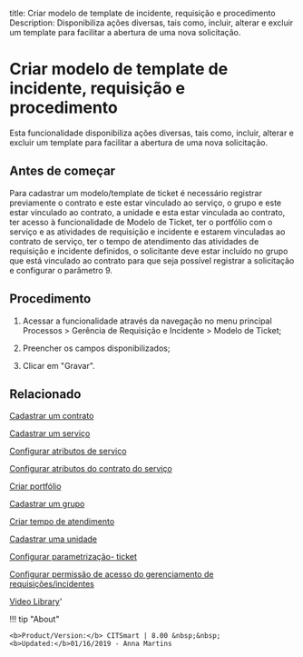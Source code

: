 title: Criar modelo de template de incidente, requisição e procedimento
Description: Disponibiliza ações diversas, tais como, incluir, alterar e excluir um template para facilitar a abertura de uma nova solicitação.
# Criar modelo de template de incidente, requisição e procedimento

Esta funcionalidade disponibiliza ações diversas, tais como, incluir, alterar e
excluir um template para facilitar a abertura de uma nova solicitação.

Antes de começar
--------------------

Para cadastrar um modelo/template de ticket é necessário registrar previamente o
contrato e este estar vinculado ao serviço, o grupo e este estar vinculado ao
contrato, a unidade e esta estar vinculada ao contrato, ter acesso à
funcionalidade de Modelo de Ticket, ter o portfólio com o serviço e as
atividades de requisição e incidente e estarem vinculadas ao contrato de
serviço, ter o tempo de atendimento das atividades de requisição e incidente
definidos, o solicitante deve estar incluído no grupo que está vinculado ao
contrato para que seja possível registrar a solicitação e configurar o parâmetro
9.

Procedimento
----------------

1.  Acessar a funcionalidade através da navegação no menu principal Processos \>
    Gerência de Requisição e Incidente \> Modelo de Ticket;

2.  Preencher os campos disponibilizados;

3.  Clicar em "Gravar".


Relacionado
-------

[Cadastrar um contrato](/pt-br/citsmart-platform-8/additional-features/contract-management/use/register-contract.html)

[Cadastrar um serviço](/pt-br/citsmart-platform-8/processes/portfolio-and-catalog/use/register-a-service.html)

[Configurar atributos de serviço](/pt-br/citsmart-platform-8/processes/portfolio-and-catalog/use/configure-services-attributes.html)

[Configurar atributos do contrato do serviço](/pt-br/citsmart-platform-8/processes/portfolio-and-catalog/use/service-contract-attributes.html)

[Criar portfólio](/pt-br/citsmart-platform-8/processes/portfolio-and-catalog/use/create-the-portfolio.html)

[Cadastrar um grupo](/pt-br/citsmart-platform-8/initial-settings/access-settings/user/register-groups.html)

[Criar tempo de atendimento](/pt-br/citsmart-platform-8/processes/service-level/configuration/create-time-attendance.html)

[Cadastrar uma unidade](/pt-br/citsmart-platform-8/platform-administration/region-and-language/register-unit.html)

[Configurar parametrização- ticket](/pt-br/citsmart-platform-8/platform-administration/parameters-list/configure-parametrization-ticket.html)

[Configurar permissão de acesso do gerenciamento de requisições/incidentes](/pt-br/citsmart-platform-8/processes/tickets/configuration/access-ticket-management.html)


<i class='fa fa-youtube-play  fa-2x' style='color:#97ce17;vertical-align: middle;'> </i> [Video Library](https://www.youtube.com/playlist?list=PLB5qK2uzf2RN9wA1DbVHEot2QD2gW8_jq)'

!!! tip "About"

    <b>Product/Version:</b> CITSmart | 8.00 &nbsp;&nbsp;
    <b>Updated:</b>01/16/2019 - Anna Martins


